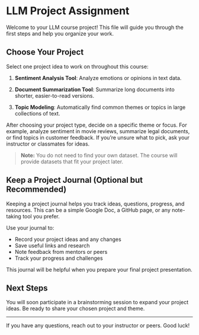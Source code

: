 # LLM Project Assignment

Welcome to your LLM course project! This file will guide you through the first steps and help you organize your work.

## Choose Your Project

Select one project idea to work on throughout this course:

1. **Sentiment Analysis Tool**: Analyze emotions or opinions in text data.

2. **Document Summarization Tool**: Summarize long documents into shorter, easier-to-read versions.

3. **Topic Modeling**: Automatically find common themes or topics in large collections of text.

After choosing your project type, decide on a specific theme or focus. For example, analyze sentiment in movie reviews, summarize legal documents, or find topics in customer feedback. If you’re unsure what to pick, ask your instructor or classmates for ideas.

> **Note:** You do not need to find your own dataset. The course will provide datasets that fit your project later.

## Keep a Project Journal (Optional but Recommended)

Keeping a project journal helps you track ideas, questions, progress, and resources. This can be a simple Google Doc, a GitHub page, or any note-taking tool you prefer.

Use your journal to:

- Record your project ideas and any changes  
- Save useful links and research  
- Note feedback from mentors or peers  
- Track your progress and challenges

This journal will be helpful when you prepare your final project presentation.

## Next Steps

You will soon participate in a brainstorming session to expand your project ideas. Be ready to share your chosen project and theme.

---

If you have any questions, reach out to your instructor or peers. Good luck!
